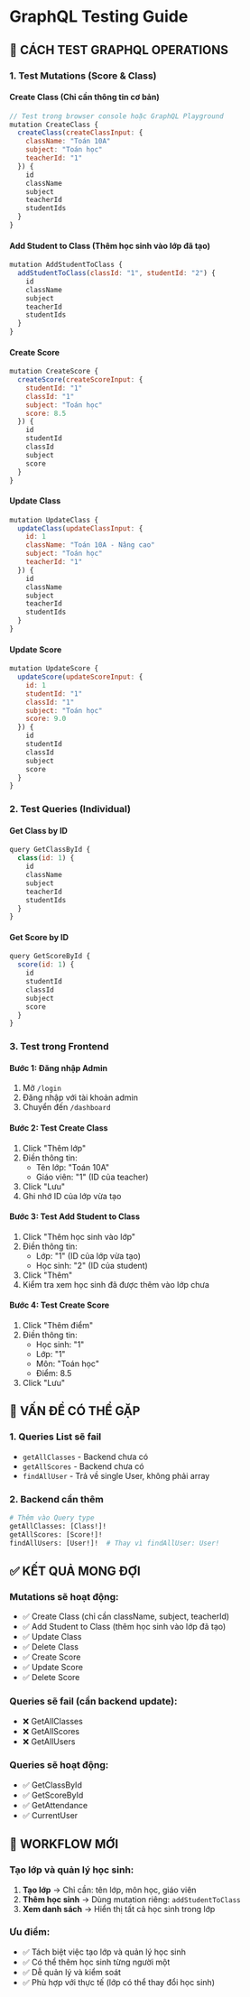 # GraphQL Testing Guide

## 🧪 CÁCH TEST GRAPHQL OPERATIONS

### 1. **Test Mutations (Score & Class)**

#### Create Class (Chỉ cần thông tin cơ bản)
```javascript
// Test trong browser console hoặc GraphQL Playground
mutation CreateClass {
  createClass(createClassInput: {
    className: "Toán 10A"
    subject: "Toán học"
    teacherId: "1"
  }) {
    id
    className
    subject
    teacherId
    studentIds
  }
}
```

#### Add Student to Class (Thêm học sinh vào lớp đã tạo)
```javascript
mutation AddStudentToClass {
  addStudentToClass(classId: "1", studentId: "2") {
    id
    className
    subject
    teacherId
    studentIds
  }
}
```

#### Create Score
```javascript
mutation CreateScore {
  createScore(createScoreInput: {
    studentId: "1"
    classId: "1"
    subject: "Toán học"
    score: 8.5
  }) {
    id
    studentId
    classId
    subject
    score
  }
}
```

#### Update Class
```javascript
mutation UpdateClass {
  updateClass(updateClassInput: {
    id: 1
    className: "Toán 10A - Nâng cao"
    subject: "Toán học"
    teacherId: "1"
  }) {
    id
    className
    subject
    teacherId
    studentIds
  }
}
```

#### Update Score
```javascript
mutation UpdateScore {
  updateScore(updateScoreInput: {
    id: 1
    studentId: "1"
    classId: "1"
    subject: "Toán học"
    score: 9.0
  }) {
    id
    studentId
    classId
    subject
    score
  }
}
```

### 2. **Test Queries (Individual)**

#### Get Class by ID
```javascript
query GetClassById {
  class(id: 1) {
    id
    className
    subject
    teacherId
    studentIds
  }
}
```

#### Get Score by ID
```javascript
query GetScoreById {
  score(id: 1) {
    id
    studentId
    classId
    subject
    score
  }
}
```

### 3. **Test trong Frontend**

#### Bước 1: Đăng nhập Admin
1. Mở `/login`
2. Đăng nhập với tài khoản admin
3. Chuyển đến `/dashboard`

#### Bước 2: Test Create Class
1. Click "Thêm lớp"
2. Điền thông tin:
   - Tên lớp: "Toán 10A"
   - Giáo viên: "1" (ID của teacher)
3. Click "Lưu"
4. Ghi nhớ ID của lớp vừa tạo

#### Bước 3: Test Add Student to Class
1. Click "Thêm học sinh vào lớp"
2. Điền thông tin:
   - Lớp: "1" (ID của lớp vừa tạo)
   - Học sinh: "2" (ID của student)
3. Click "Thêm"
4. Kiểm tra xem học sinh đã được thêm vào lớp chưa

#### Bước 4: Test Create Score
1. Click "Thêm điểm"
2. Điền thông tin:
   - Học sinh: "1"
   - Lớp: "1"
   - Môn: "Toán học"
   - Điểm: 8.5
3. Click "Lưu"

## 🚨 VẤN ĐỀ CÓ THỂ GẶP

### 1. **Queries List sẽ fail**
- `getAllClasses` - Backend chưa có
- `getAllScores` - Backend chưa có
- `findAllUser` - Trả về single User, không phải array

### 2. **Backend cần thêm**
```graphql
# Thêm vào Query type
getAllClasses: [Class!]!
getAllScores: [Score!]!
findAllUsers: [User!]!  # Thay vì findAllUser: User!
```

## ✅ KẾT QUẢ MONG ĐỢI

### Mutations sẽ hoạt động:
- ✅ Create Class (chỉ cần className, subject, teacherId)
- ✅ Add Student to Class (thêm học sinh vào lớp đã tạo)
- ✅ Update Class  
- ✅ Delete Class
- ✅ Create Score
- ✅ Update Score
- ✅ Delete Score

### Queries sẽ fail (cần backend update):
- ❌ GetAllClasses
- ❌ GetAllScores
- ❌ GetAllUsers

### Queries sẽ hoạt động:
- ✅ GetClassById
- ✅ GetScoreById
- ✅ GetAttendance
- ✅ CurrentUser

## 🔄 WORKFLOW MỚI

### Tạo lớp và quản lý học sinh:
1. **Tạo lớp** → Chỉ cần: tên lớp, môn học, giáo viên
2. **Thêm học sinh** → Dùng mutation riêng: `addStudentToClass`
3. **Xem danh sách** → Hiển thị tất cả học sinh trong lớp

### Ưu điểm:
- ✅ Tách biệt việc tạo lớp và quản lý học sinh
- ✅ Có thể thêm học sinh từng người một
- ✅ Dễ quản lý và kiểm soát
- ✅ Phù hợp với thực tế (lớp có thể thay đổi học sinh) 